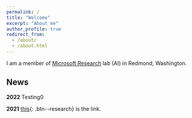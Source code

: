 ```yaml
---
permalink: /
title: "Welcome"
excerpt: "About me"
author_profile: true
redirect_from: 
  - /about/
  - /about.html
---
```


I am a member of [Microsoft Research](https://www.microsoft.com/en-us/research/) lab (AI) in Redmond, Washington. 


News
------
__2022__ Testing0 

__2021__ [this](https://www.microsoft.com/en-us/research/people/hpalangi/){: .btn--research} is the link.
